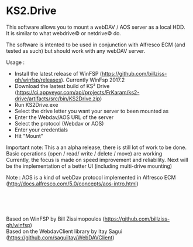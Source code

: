 # KS2.Drive
This software allows you to mount a webDAV / AOS server as a local HDD.<br/>
It is similar to what webdrive© or netdrive© do.

The software is intented to be used in conjunction with Alfresco ECM (and tested as such) but should work with any webDAV server.

Usage :
- Install the latest release of WinFSP (https://github.com/billziss-gh/winfsp/releases). Currently WinFsp 2017.2
- Download the lastest build of KS² Drive (https://ci.appveyor.com/api/projects/FrKaram/ks2-drive/artifacts/src/bin/KS2Drive.zip)
- Run KS2Drive.exe
- Select the drive letter you want your server to been mounted as
- Enter the Webdav/AOS URL of the server
- Select the protocol (Webdav or AOS)
- Enter your credentials
- Hit "Mount"

Important note:
This a an alpha release, there is still lot of work to be done.<br/>
Basic operations (open / read/ write / delete / move) are working<br/>
Currently, the focus is made on speed improvement and reliability.
Next will be the implementation of a better UI (including multi-drive mounting)

Note :
AOS is a kind of webDav protocol implemented in Alfresco ECM (http://docs.alfresco.com/5.0/concepts/aos-intro.html)

<br/>
<br/>
<br/>

Based on WinFSP by Bill Zissimopoulos (https://github.com/billziss-gh/winfsp)<br/>
Based on the WebdavClient library by Itay Sagui (https://github.com/saguiitay/WebDAVClient)
